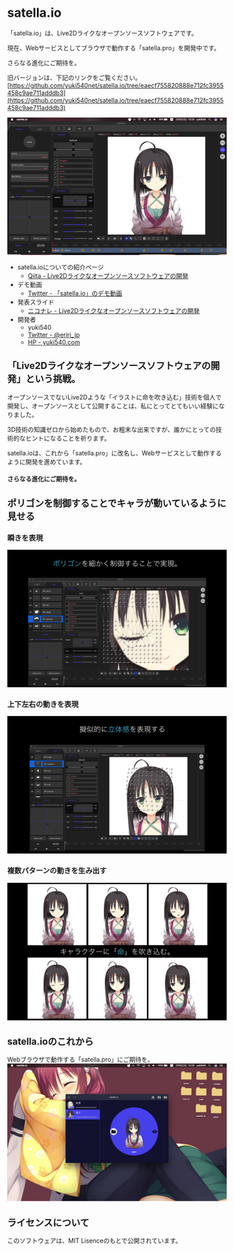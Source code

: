 # satella.io
「satella.io」は、Live2Dライクなオープンソースソフトウェアです。

現在、Webサービスとしてブラウザで動作する「satella.pro」を開発中です。

さらなる進化にご期待を。

旧バージョンは、下記のリンクをご覧ください。
[https://github.com/yuki540net/satella.io/tree/eaecf755820888e712fc3955458c9ae711adddb3](https://github.com/yuki540net/satella.io/tree/eaecf755820888e712fc3955458c9ae711adddb3)

![preview1](./__picture__/s1.png)

- satella.ioについての紹介ページ
  - [Qiita - Live2Dライクなオープンソースソフトウェアの開発](http://qiita.com/yuki540/items/87d4f960702672b829b8)
- デモ動画
  - [Twitter - 「satella.io」のデモ動画](https://twitter.com/eriri_jp/status/828140972429029376)
- 発表スライド
  - [ニコナレ - Live2Dライクなオープンソースソフトウェアの開発](http://niconare.nicovideo.jp/watch/kn2342)
- 開発者
  - yuki540
  - [Twitter - @eriri_jp](https://twitter.com/eriri_jp)
  - [HP - yuki540.com](http://yuki540.com)

## 「Live2Dライクなオープンソースソフトウェアの開発」という挑戦。

オープンソースでないLive2Dような「イラストに命を吹き込む」技術を個人で開発し、オープンソースとして公開することは、私にとってとてもいい経験になりました。

3D技術の知識ゼロから始めたもので、お粗末な出来ですが、誰かにとっての技術的なヒントになることを祈ります。

satella.ioは、これから「satella.pro」に改名し、Webサービスとして動作するように開発を進めています。

#### さらなる進化にご期待を。

## ポリゴンを制御することでキャラが動いているように見せる
### 瞬きを表現
![preview2](./__picture__/s2.png)

### 上下左右の動きを表現
![preview3](./__picture__/s3.png)

### 複数パターンの動きを生み出す
![preview4](./__picture__/s4.png)

## satella.ioのこれから
Webブラウザで動作する「satella.pro」にご期待を。
![preview5](./__picture__/s5.png)

## ライセンスについて
このソフトウェアは、MIT Lisenceのもとで公開されています。
